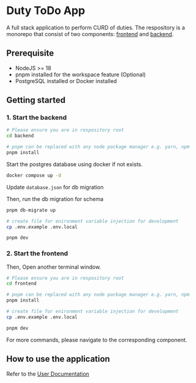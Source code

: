 # Duty ToDo App

A full stack application to perform CURD of duties. The respository is a monorepo that consist of two components: [frontend](./frontend) and [backend](./backend).

## Prerequisite

- NodeJS >= 18
- pnpm installed for the workspace feature (Optional)
- PostgreSQL installed or Docker installed

## Getting started

### 1. Start the backend

```sh
# Please ensure you are in respository root
cd backend
```

```sh
# pnpm can be replaced with any node package manager e.g. yarn, npm
pnpm install
```

Start the postgres database using docker if not exists.

```sh
docker compose up -d
```

Update `database.json` for db migration

Then, run the db migration for schema

```sh
pnpm db-migrate up
```

```sh
# create file for enironment variable injection for development
cp .env.example .env.local
```

```sh
pnpm dev
```

### 2. Start the frontend

Then, Open another terminal window.

```sh
# Please ensure you are in respository root
cd frontend
```

```sh
# pnpm can be replaced with any node package manager e.g. yarn, npm
pnpm install
```

```sh
# create file for enironment variable injection for development
cp .env.example .env.local
```

```sh
pnpm dev
```

For more commands, please navigate to the corresponding component.

## How to use the application

Refer to the [User Documentation](./doc/)
